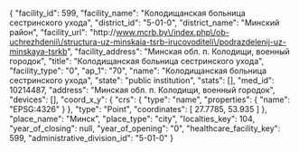 {
    "facility_id": 599,
    "facility_name": "Колодищанская больница сестринского ухода",
    "district_id": "5-01-0",
    "district_name": "Минский район",
    "facility_url": "http:\/\/www.mcrb.by\/index.php\/ob-uchrezhdenii\/structura-uz-minskaia-tsrb-irucovoditeli\/podrazdelenij-uz-minskaya-tsrkb",
    "facility_address": "Минская обл. п. Колодищи, военный городок",
    "title": "Колодищанская больница сестринского ухода",
    "facility_type": "0",
    "ap_1": "70",
    "name": "Колодищанская больница сестринского ухода",
    "state": "public institution",
    "stats": [],
    "med_id": 10214487,
    "address": "Минская обл. п. Колодищи, военный городок",
    "devices": [],
    "coord_x_y": {
        "crs": {
            "type": "name",
            "properties": {
                "name": "EPSG:4326"
            }
        },
        "type": "Point",
        "coordinates": [
            27.7785,
            53.935
        ]
    },
    "place_name": "Минск",
    "place_type": "city",
    "localties_key": 104,
    "year_of_closing": null,
    "year_of_opening": "0",
    "healthcare_facility_key": 599,
    "administrative_division_id": "5-01-0"
}